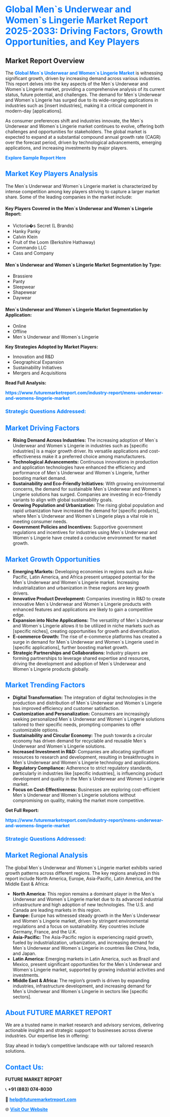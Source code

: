 <h1 style="color: #007BFF;">Global Men`s Underwear and Women`s Lingerie Market Report 2025-2033: Driving Factors, Growth Opportunities, and Key Players</h1>

<section id="overview">
<h2>Market Report Overview</h2>
<p>The <a href="https://www.futuremarketreport.com/industry-report/mens-underwear-and-womens-lingerie-market" style="color: #007BFF; text-decoration: none;"><strong>Global Men`s Underwear and Women`s Lingerie Market</strong></a> is witnessing significant growth, driven by increasing demand across various industries. This report delves into the key aspects of the Men`s Underwear and Women`s Lingerie market, providing a comprehensive analysis of its current status, future potential, and challenges. The demand for Men`s Underwear and Women`s Lingerie has surged due to its wide-ranging applications in industries such as [insert industries], making it a critical component in modern-day [applications].</p>
<p>As consumer preferences shift and industries innovate, the Men`s Underwear and Women`s Lingerie market continues to evolve, offering both challenges and opportunities for stakeholders. The global market is expected to expand at a substantial compound annual growth rate (CAGR) over the forecast period, driven by technological advancements, emerging applications, and increasing investments by major players.</p>
</section>

<section id="overview">
<p><a href="https://www.futuremarketreport.com/request-sample/reportId=112572" style="color: #007BFF; text-decoration: none;"><strong>Explore Sample Report Here</strong></a></p>
</section>

<section id="key-players">
<h2 style="color: #007BFF;">Market Key Players Analysis</h2>
<p>The Men`s Underwear and Women`s Lingerie market is characterized by intense competition among key players striving to capture a larger market share. Some of the leading companies in the market include:</p>
<h4>Key Players Covered in the Men`s Underwear and Women`s Lingerie Report:</h4>
<ul><li>Victoria�s Secret (L Brands)</li><li>Hanky Panky</li><li>Calvin Klein</li><li>Fruit of the Loom (Berkshire Hathaway)</li><li>Commando LLC</li><li>Cass and Company</li></ul>
<h4>Men`s Underwear and Women`s Lingerie Market Segmentation by Type:</h4>
<ul><li>Brassiere</li><li>Panty</li><li>Sleepwear</li><li>Shapewear</li><li>Daywear</li></ul>

<h4>Men`s Underwear and Women`s Lingerie Market Segmentation by Application:</h4>
<ul><li>Online</li><li>Offline</li><li>Men`s Underwear and Women`s Lingerie</li></ul>
<p><strong>Key Strategies Adopted by Market Players:</strong></p>
<ul>
<li>Innovation and R&D</li>
<li>Geographical Expansion</li>
<li>Sustainability Initiatives</li>
<li>Mergers and Acquisitions</li>
</ul>
</section>

<section>
<p><strong>Read Full Analysis: </strong></p><a href="https://www.futuremarketreport.com/industry-report/mens-underwear-and-womens-lingerie-market" style="color: #007BFF; text-decoration: none;"><strong>https://www.futuremarketreport.com/industry-report/mens-underwear-and-womens-lingerie-market</strong></a>
<h3 style="color: #007BFF;">Strategic Questions Addressed:</h3>
</section>

<section id="driving-factors">
<h2 style="color: #007BFF;">Market Driving Factors</h2>
<ul>
<li><strong>Rising Demand Across Industries:</strong> The increasing adoption of Men`s Underwear and Women`s Lingerie in industries such as [specific industries] is a major growth driver. Its versatile applications and cost-effectiveness make it a preferred choice among manufacturers.</li>
<li><strong>Technological Advancements:</strong> Continuous innovations in production and application technologies have enhanced the efficiency and performance of Men`s Underwear and Women`s Lingerie, further boosting market demand.</li>
<li><strong>Sustainability and Eco-Friendly Initiatives:</strong> With growing environmental concerns, the demand for sustainable Men`s Underwear and Women`s Lingerie solutions has surged. Companies are investing in eco-friendly variants to align with global sustainability goals.</li>
<li><strong>Growing Population and Urbanization:</strong> The rising global population and rapid urbanization have increased the demand for [specific products], where Men`s Underwear and Women`s Lingerie plays a vital role in meeting consumer needs.</li>
<li><strong>Government Policies and Incentives:</strong> Supportive government regulations and incentives for industries using Men`s Underwear and Women`s Lingerie have created a conducive environment for market growth.</li>
</ul>
</section>

<section id="growth-opportunities">
<h2 style="color: #007BFF;">Market Growth Opportunities</h2>
<ul>
<li><strong>Emerging Markets:</strong> Developing economies in regions such as Asia-Pacific, Latin America, and Africa present untapped potential for the Men`s Underwear and Women`s Lingerie market. Increasing industrialization and urbanization in these regions are key growth drivers.</li>
<li><strong>Innovative Product Development:</strong> Companies investing in R&D to create innovative Men`s Underwear and Women`s Lingerie products with enhanced features and applications are likely to gain a competitive edge.</li>
<li><strong>Expansion into Niche Applications:</strong> The versatility of Men`s Underwear and Women`s Lingerie allows it to be utilized in niche markets such as [specific niches], creating opportunities for growth and diversification.</li>
<li><strong>E-commerce Growth:</strong> The rise of e-commerce platforms has created a surge in demand for Men`s Underwear and Women`s Lingerie used in [specific applications], further boosting market growth.</li>
<li><strong>Strategic Partnerships and Collaborations:</strong> Industry players are forming partnerships to leverage shared expertise and resources, driving the development and adoption of Men`s Underwear and Women`s Lingerie products globally.</li>
</ul>
</section>

<section id="trending-factors">
<h2 style="color: #007BFF;">Market Trending Factors</h2>
<ul>
<li><strong>Digital Transformation:</strong> The integration of digital technologies in the production and distribution of Men`s Underwear and Women`s Lingerie has improved efficiency and customer satisfaction.</li>
<li><strong>Customization and Personalization:</strong> Consumers are increasingly seeking personalized Men`s Underwear and Women`s Lingerie solutions tailored to their specific needs, prompting companies to offer customizable options.</li>
<li><strong>Sustainability and Circular Economy:</strong> The push towards a circular economy has driven demand for recyclable and reusable Men`s Underwear and Women`s Lingerie solutions.</li>
<li><strong>Increased Investment in R&D:</strong> Companies are allocating significant resources to research and development, resulting in breakthroughs in Men`s Underwear and Women`s Lingerie technology and applications.</li>
<li><strong>Regulatory Compliance:</strong> Adherence to strict regulatory standards, particularly in industries like [specific industries], is influencing product development and quality in the Men`s Underwear and Women`s Lingerie market.</li>
<li><strong>Focus on Cost-Effectiveness:</strong> Businesses are exploring cost-efficient Men`s Underwear and Women`s Lingerie solutions without compromising on quality, making the market more competitive.</li>
</ul>
</section>

<section>
<p><strong>Get Full Report: </strong></p><a href="https://www.futuremarketreport.com/industry-report/mens-underwear-and-womens-lingerie-market" style="color: #007BFF; text-decoration: none;"><strong>https://www.futuremarketreport.com/industry-report/mens-underwear-and-womens-lingerie-market</strong></a>
<h3 style="color: #007BFF;">Strategic Questions Addressed:</h3>
</section>


<section id="regional-analysis">
<h2 style="color: #007BFF;">Market Regional Analysis</h2>
<p>The global Men`s Underwear and Women`s Lingerie market exhibits varied growth patterns across different regions. The key regions analyzed in this report include North America, Europe, Asia-Pacific, Latin America, and the Middle East & Africa:</p>
<ul>
<li><strong>North America:</strong> This region remains a dominant player in the Men`s Underwear and Women`s Lingerie market due to its advanced industrial infrastructure and high adoption of new technologies. The U.S. and Canada are leading markets in this region.</li>
<li><strong>Europe:</strong> Europe has witnessed steady growth in the Men`s Underwear and Women`s Lingerie market, driven by stringent environmental regulations and a focus on sustainability. Key countries include Germany, France, and the U.K.</li>
<li><strong>Asia-Pacific:</strong> The Asia-Pacific region is experiencing rapid growth, fueled by industrialization, urbanization, and increasing demand for Men`s Underwear and Women`s Lingerie in countries like China, India, and Japan.</li>
<li><strong>Latin America:</strong> Emerging markets in Latin America, such as Brazil and Mexico, present significant opportunities for the Men`s Underwear and Women`s Lingerie market, supported by growing industrial activities and investments.</li>
<li><strong>Middle East & Africa:</strong> The region’s growth is driven by expanding industries, infrastructure development, and increasing demand for Men`s Underwear and Women`s Lingerie in sectors like [specific sectors].</li>
</ul>
</section>

<footer>
<h2 style="color: #007BFF;">About FUTURE MARKET REPORT</h2>
<p>We are a trusted name in market research and advisory services, delivering actionable insights and strategic support to businesses across diverse industries. Our expertise lies in offering:</p>

<p>Stay ahead in today’s competitive landscape with our tailored research solutions.</p>

<h2 style="color: #007BFF;">Contact Us:</h2>
<p><strong>FUTURE MARKET REPORT</strong></p>
<p>📞 <strong>+91 (883) 074-8030</strong></p>
<p>📧 <strong><a href="mailto:help@futuremarketreport.com" style="color: #007BFF;">help@futuremarketreport.com</a></strong></p>
<p>🌐 <strong><a href="https://www.futuremarketreport.com/" style="color: #007BFF;">Visit Our Website</a></strong></p>
</footer>